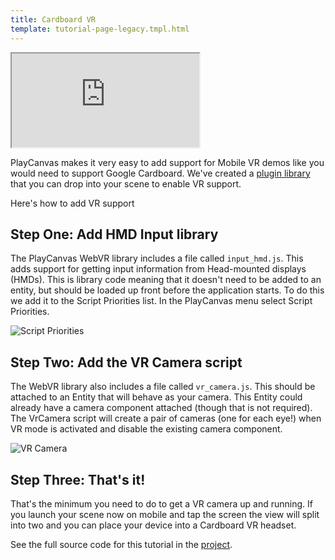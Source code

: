 ```yaml
---
title: Cardboard VR
template: tutorial-page-legacy.tmpl.html
---
```


<iframe allowfullscreen="true" webkitallowfullscreen="true" mozallowfullscreen="true" src="http://playcanv.as/e/p/ktssxBWc" ></iframe>

PlayCanvas makes it very easy to add support for Mobile VR demos like you would need to support Google Cardboard. We've created a [plugin library][1] that you can drop into your scene to enable VR support.

Here's how to add VR support

## Step One: Add HMD Input library

The PlayCanvas WebVR library includes a file called `input_hmd.js`. This adds support for getting input information from Head-mounted displays (HMDs). This is library code meaning that it doesn't need to be added to an entity, but should be loaded up front before the application starts. To do this we add it to the Script Priorities list. In the PlayCanvas menu select Script Priorities.

![Script Priorities][2]

## Step Two: Add the VR Camera script

The WebVR library also includes a file called `vr_camera.js`. This should be attached to an Entity that will behave as your camera. This Entity could already have a camera component attached (though that is not required). The VrCamera script will create a pair of cameras (one for each eye!) when VR mode is activated and disable the existing camera component.

![VR Camera][3]

## Step Three: That's it!

That's the minimum you need to do to get a VR camera up and running. If you launch your scene now on mobile and tap the screen the view will split into two and you can place your device into a Cardboard VR headset.

See the full source code for this tutorial in the [project][4].

[1]: http://github.com/playcanvas/webvr/tree/legacy
[2]: /images/tutorials/beginner/cardboard-vr/script-priorities.jpg
[3]: /images/tutorials/beginner/cardboard-vr/script-component.jpg
[4]: https://playcanvas.com/project/389453/overview/tutorial-cardboard-vr
